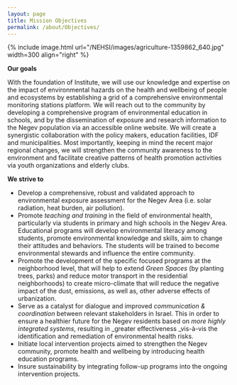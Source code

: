 ```yaml
---
layout: page
title: Mission Objectives
permalink: /about/Objectives/
---
```


{% include image.html url="/NEHSI/images/agriculture-1359862_640.jpg" width=300 align="right" %}

[]()

**Our
goals**

With
the foundation of Institute, we will use our knowledge and expertise
on the impact of environmental hazards on the health and wellbeing of
people and ecosystems by
establishing a grid of a comprehensive environmental monitoring
stations platform. We will reach out to the community by developing a
comprehensive program of environmental education in schools, and by
the dissemination of exposure and research information to the Negev
population via an accessible online website.  We will create a
synergistic collaboration with the policy makers, education
facilities, IDF and municipalities. Most importantly, keeping in mind
the recent major regional changes, we will strengthen the community
awareness to the environment and facilitate creative patterns of
health promotion activities via youth organizations and elderly
clubs.

**We 
strive to**

- Develop
	a comprehensive, robust and validated approach to environmental
	exposure assessment for the Negev Area (i.e. solar radiation, heat
	burden, air pollution).   
- Promote
	_teaching
	and training_
	in the field of environmental health, particularly via students in
	primary and high schools in the Negev Area. Educational programs
	will develop environmental literacy among students, promote
	environmental knowledge and skills, aim to change their attitudes
	and behaviors. The students will be trained to become environmental
	stewards and influence the entire community. 
- Promote
	the development of the specific focused programs at the neighborhood
	level, that will help to extend  _Green
	Spaces_
	(by planting trees, parks) and reduce motor transport in the
	residential neighborhoods) to create micro-climate that will reduce
	the negative impact of the dust, emissions, as well as, other 
	adverse effects of urbanization. 
- Serve
	as a catalyst for dialogue and improved _communication
	& coordination_
	between relevant stakeholders in Israel.  This in order to ensure a
	healthier future for the Negev residents based on _more
	highly integrated systems_,
	resulting in _greater
	effectiveness _vis-à-vis
	the identification and remediation of environmental health risks. 
- Initiate
	local intervention projects aimed to strengthen the Negev community,
	promote health and wellbeing by introducing health education
	programs. 
- Insure
	sustainability by integrating follow-up programs into the ongoing
	intervention projects. 
